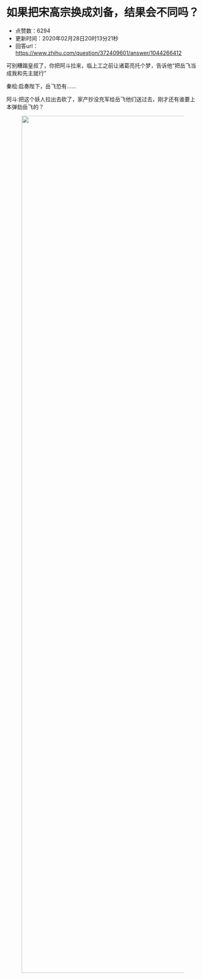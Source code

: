 # 如果把宋高宗换成刘备，结果会不同吗？
- 点赞数：6294
- 更新时间：2020年02月28日20时13分21秒
- 回答url：https://www.zhihu.com/question/372409601/answer/1044266412
<body>
 <p data-pid="C-mpNEDU">可别糟蹋皇叔了，你把阿斗拉来，临上工之前让诸葛亮托个梦，告诉他“把岳飞当成我和先主就行”</p>
 <p data-pid="g_sTn1s6">秦桧:启奏陛下，岳飞恐有……</p>
 <p data-pid="HGcQS_KQ">阿斗:把这个妖人拉出去砍了，家产抄没充军给岳飞他们送过去，刚才还有谁要上本弹劾岳飞的？</p>
 <figure data-size="normal">
  <img src="https://picx.zhimg.com/50/v2-113e87eddfd5b186583d84da9c4a7dd4_720w.jpg?source=1940ef5c" data-rawwidth="2240" data-rawheight="1080" data-size="normal" data-original-token="v2-68c3ad391a888515dc78aab107d9c953" data-default-watermark-src="https://pic1.zhimg.com/50/v2-4ec3ce895e2bedc44fd0406bd8db13e9_720w.jpg?source=1940ef5c" class="origin_image zh-lightbox-thumb" width="2240" data-original="https://picx.zhimg.com/v2-113e87eddfd5b186583d84da9c4a7dd4_r.jpg?source=1940ef5c">
 </figure>
 <p></p>
</body>